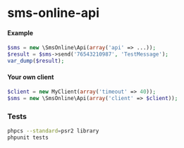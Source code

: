 sms-online-api
==============


#### Example
```php
$sms = new \SmsOnline\Api(array('api' => ...));
$result = $sms->send('76543210987', 'TestMessage');
var_dump($result);
```

#### Your own client
```php
$client = new MyClient(array('timeout' => 40));
$sms = new \SmsOnline\Api(array('client' => $client));
```

### Tests
```sh
phpcs --standard=psr2 library
phpunit tests
```
